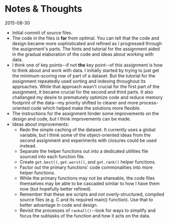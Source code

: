 # Notes & Thoughts

2015-08-30
* Initial commit of source files.
* The code in the files is **far** from optimal. You can tell that the code and design became more sophisticated and refined as I progressed through the assignment's parts. The hints and tutorial for the assignment aided in the gradual elaboration of the code and ideas about working with data.
* I think one of key points--if not **the** key point--of this assignment is how to think about and work with data. I initially started by trying to just get the minimum-scoring row of part of a dataset. But the tutorial for the assignment repeatedly used sorting and indexing throughout its approaches. While that approach wasn't crucial for the first part of the assignment, it became crucial for the second and third parts. It also challanged my desire to prematurely optimize code and reduce memory footprint of the data--my priority shifted to clearer and more process-oriented code which helped make the solutions more flexible.
* The instructions for the assignment hinder some improvements on the design and code, but I think improvements can be made.
* Ideas about improvements:
  * Redo the simple caching of the dataset. It currently uses a global variable, but I think some of the object-oriented ideas from the second assignment and experiments with closures could be used instead.
  * Separate the helper functions out into a dedicated utilities file sourced into each function file.
  * Create `get.best()`, `get.worst()`, and `get.rank()` helper functions.
  * Factor out the primary functions' code commonalities into more helper functions.
  * While the primary functions may not be shareable, the code files themselves may be able to be cascaded similar to how I have them now (but hopefully better refined).
  * Remember that these are scripts and not overly-structured, compiled source files (e.g. C and its required main() function). Use that to better advantage in code and design.
  * Revisit the processes of `rankall()`--look for ways to simplify and focus the subtasks of the function and how it acts on the data.
  
